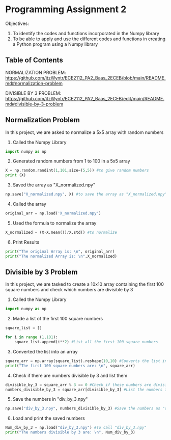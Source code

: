 # Programming Assignment 2

Objectives: 

1. To identify the codes and functions incorporated in the Numpy library
2. To be able to apply and use the different codes and functions in creating a Python program using a
Numpy library

## Table of Contents

NORMALIZATION PROBLEM: https://github.com/itzWyntr/ECE2112_PA2_Baas_2ECEB/blob/main/README.md#normalization-problem

DIVISIBLE BY 3 PROBLEM: https://github.com/itzWyntr/ECE2112_PA2_Baas_2ECEB/edit/main/README.md#divisible-by-3-problem

## Normalization Problem

In this project, we are asked to normalize a 5x5 array with random numbers

1. Called the Numpy Library
``` python
import numpy as np
```

2. Generated random numbers from 1 to 100 in a 5x5 array

```python
X = np.random.randint(1,101,size=(5,5)) #to give random numbers
print (X)
```

3. Saved the array as "X_normalized.npy"

```python
np.save("X_normalized.npy", X) #to save the array as "X_normalized.npy"
```

4. Called the array

 ```python
original_arr = np.load('X_normalized.npy')
```

5. Used the formula to normalize the array

 ```python
X_normalized = (X-X.mean())/X.std() #to normalize
```
6. Print Results

 ```python
print("The original Array is: \n", original_arr)
print("The normalized Array is: \n",X_normalized)
```

## Divisible by 3 Problem

In this project, we are tasked to create a 10x10 array containing the first 100 square numbers and check which numbers are divisible by 3

1. Called the Numpy Library
``` python
import numpy as np
```
2. Made a list of the first 100 square numbers

``` python
square_list = []

for i in range (1,101):
    square_list.append(i**2) #List all the first 100 square numbers
```

3. Converted the list into an array
``` python
square_arr = np.array(square_list).reshape(10,10) #Converts the list into an array
print("The first 100 square numbers are: \n", square_arr)
```

4. Check if there are numbers divisible by 3 and list them
``` python
divisible_by_3 = square_arr % 3 == 0 #Check if these numbers are divisible by 3
numbers_divisible_by_3 = square_arr[divisible_by_3] #List the numbers that are divisible by 3
```

5. Save the numbers in "div_by_3.npy"
``` python
np.save("div_by_3.npy", numbers_divisible_by_3) #Save the numbers as "div_by_3.npy"
```

6. Load and print the saved numbers
```python
Num_div_by_3 = np.load("div_by_3.npy") #To call "div_by_3.npy" 
print("The numbers divisible by 3 are: \n", Num_div_by_3)
```



   

